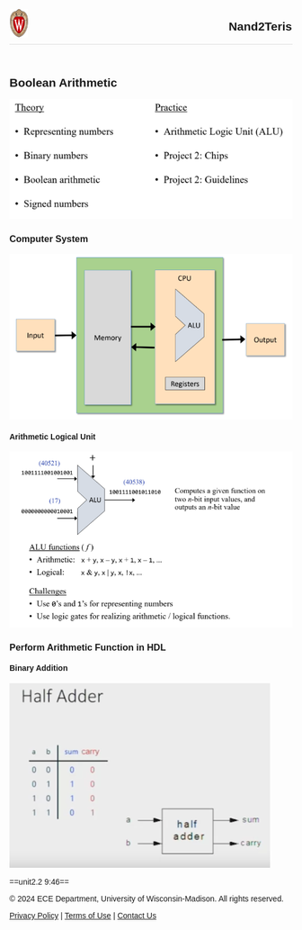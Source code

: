 <!DOCTYPE html>
<html>
<head>
    <title>Page Title</title>
    <style>
        header {
          display: flex;
          align-items: center;
          justify-content: space-between;
          padding:1px;
          border-bottom: 1px solid #ddd;
        }
        body{
            font-family: Arial, sans-serif;
        }
    </style>
</head>
<body>
    <header>
        <img src="page\uw-crest-color-web-digital.png" alt="logo" style="height:50px; width:auto">
        <h2> Nand2Teris </h2>
    </header>

## Boolean Arithmetic
![alt text](image-7.png)

### Computer System
![alt text](image-5.png)
#### Arithmetic Logical Unit
![alt text](image-6.png)

### Perform Arithmetic Function in HDL
#### Binary Addition
![alt text](image-8.png)

==unit2.2 9:46==

<footer>
    <p>&copy; 2024 ECE Department, University of Wisconsin-Madison. All rights reserved.</p>
    <p><a href="privacy.html">Privacy Policy</a> | <a href="terms.html">Terms of Use</a> | <a href="contact.html">Contact Us</a></p>
    </footer>
</body>
</html>
